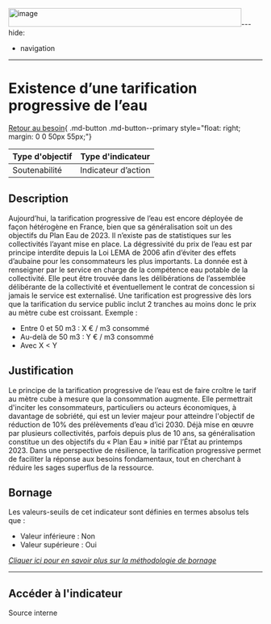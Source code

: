<img width="462" height="37" alt="image" src="https://github.com/user-attachments/assets/ff468526-b07d-4480-98f5-0e85be3f9bca" />---
hide:
  - navigation
---

# Existence d’une tarification progressive de l’eau 

[Retour au besoin](https://konsilion.github.io/diag360/pages/besoins/bv1){ .md-button .md-button--primary style="float: right; margin: 0 0 50px 55px;"}

|Type d'objectif|Type d'indicateur|
|--|--|
|Soutenabilité|Indicateur d’action|

## Description

Aujourd’hui,  la  tarification  progressive  de  l’eau  est  encore  déployée  de  façon hétérogène en France, bien que sa généralisation soit un des objectifs du Plan Eau de 2023.  Il  n’existe  pas  de  statistiques  sur  les  collectivités  l’ayant  mise  en  place.  La dégressivité du prix de l’eau est par principe interdite depuis la Loi LEMA de 2006 afin d’éviter des effets d’aubaine pour les consommateurs les plus importants. 
La donnée est à renseigner par le service en charge de la compétence eau potable de la collectivité. Elle peut être trouvée dans les délibérations de l’assemblée délibérante de  la  collectivité  et  éventuellement  le  contrat  de  concession  si  jamais  le  service est externalisé. 
Une  tarification  est  progressive  dès  lors  que  la  tarification  du  service public inclut 2 
tranches au moins donc le prix au mètre cube est croissant. Exemple : 

* Entre 0 et 50 m3 : X € / m3 consommé 
* Au-delà de 50 m3 : Y € / m3 consommé 
* Avec X < Y 

## Justification

Le  principe  de la tarification progressive de l’eau est de faire croître le tarif au mètre cube  à  mesure  que  la  consommation  augmente.  Elle  permettrait  d'inciter  les consommateurs,  particuliers  ou  acteurs  économiques,  à  davantage  de  sobriété,  qui est  un  levier  majeur  pour  atteindre l'objectif de réduction de 10% des prélèvements d’eau d’ici 2030. Déjà mise en œuvre par plusieurs collectivités, parfois depuis plus de 10 ans, sa généralisation constitue un des objectifs du « Plan Eau » initié par l’État au printemps 2023. 
Dans  une  perspective  de  résilience,  la  tarification  progressive  permet  de  faciliter  la réponse aux besoins fondamentaux, tout en cherchant à réduire les sages superflus de la ressource. 

## Bornage

Les valeurs-seuils de cet indicateur sont définies en termes absolus tels que : 

* Valeur inférieure : Non
* Valeur supérieure : Oui

*[Cliquer ici pour en savoir plus sur la méthodologie de bornage](https://konsilion.github.io/diag360/pages/indicateurs/methode_bornage)*

---

## Accéder à l'indicateur

Source interne


